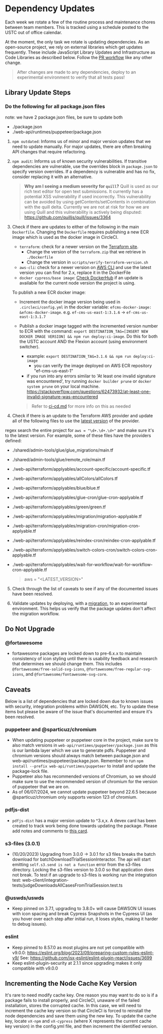 # Dependency Updates

Each week we rotate a few of the routine process and maintenance chores between team members. This is tracked using a schedule posted to the USTC out of office calendar.

At the moment, the only task we rotate is updating dependencies. As an open-source project, we rely on external libraries which get updates frequently. These include JavaScript Library Updates and Infrastructure as Code Libraries as described below. Follow the [PR workflow](./pr-workflow.md) like any other change.

> After changes are made to any dependencies, deploy to an experimental environment to verify that all tests pass!

## Library Update Steps 

### Do the following for all package.json files

note: we have 2 package.json files, be sure to update both
  - ./package.json
  - ./web-api/runtimes/puppeteer/package.json

1. `npm outdated`: Informs us of minor and major version updates that we need to update manually. For major updates, there are often breaking API changes that require refactoring.

2. `npm audit`: Informs us of known security vulnerabilities. If transitive dependencies are vulnerable, use the overrides block in `package.json` to specify version overrides. If a dependency is vulnerable and has no fix, consider replacing it with an alternative.

   > **Why am I seeing a medium severity for `quill`?**
   > Quill is used as our rich text editor for open text submissions. It currently has a potential XSS vulnerability if used incorrectly. This vulnerability can be avoided by using getContents/setContents in combination with the quill delta. Currently we are not at risk for how we are using Quill and this vulnerability is actively being disputed: https://github.com/quilljs/quill/issues/3364

3. Check if there are updates to either of the following in the main `Dockerfile`. Changing the `Dockerfile` requires publishing a new ECR image which is used as the docker image in CircleCI.

    - `terraform`: check for a newer version on the [Terraform site](https://www.terraform.io/downloads).
      - Change the version of the `terraform.zip` that we retrieve in `./Dockerfile`
      - Change the version in `scripts/verify-terraform-version.sh`
    - `aws-cli`: check for a newer version on [AWS CLI](https://github.com/aws/aws-cli/tags) and use the latest version you can find for 2.x, replace it in the DockerFile
    - `docker cypress/base image`: [Check DockerHub](https://hub.docker.com/r/cypress/browsers/tags?page=1&name=node-20) if an update is available for the current node version the project is using.

   To publish a new ECR docker image:

   - Increment the docker image version being used in `.circleci/config.yml` in the docker variable: 
   `efcms-docker-image: &efcms-docker-image`. e.g. `ef-cms-us-east-1:3.1.6` -> `ef-cms-us-east-1:3.1.7`
   - Publish a docker image tagged with the incremented version number to ECR with the command: `export DESTINATION_TAG=[INSERT NEW DOCKER IMAGE VERSION] && npm run deploy:ci-image`. Do this for both the USTC account AND the Flexion account (using environment switcher). 
     - example: `export DESTINATION_TAG=3.1.6 && npm run deploy:ci-image`
		 - you can verify the image deployed on AWS ECR repository "ef-cms-us-east-1"
     - if you run into any errors similar to 'At least one invalid signature was encountered', try running  `docker builder prune` or `docker system prune` on your local machine. https://stackoverflow.com/questions/62473932/at-least-one-invalid-signature-was-encountered

     > Refer to [ci-cd.md](ci-cd.md#docker) for more info on this as needed

4. Check if there is an update to the Terraform AWS provider and update all of the following files to use the [latest version](https://registry.terraform.io/providers/hashicorp/aws/latest) of the provider.

regex search the entire project for `aws = "\d+.\d+.\d+"` and make sure it's to the latest version.  For example, some of these files have the providers defined:

 - ./shared/admin-tools/glue/glue_migrations/main.tf
 - ./shared/admin-tools/glue/remote_role/main.tf
 - ./web-api/terraform/applyables/account-specific/account-specific.tf
 - ./web-api/terraform/applyables/allColors/allColors.tf
 - ./web-api/terraform/applyables/blue/blue.tf
 - ./web-api/terraform/applyables/glue-cron/glue-cron-applyable.tf
 - ./web-api/terraform/applyables/green/green.tf
 - ./web-api/terraform/applyables/migration/migration-applyable.tf
 - ./web-api/terraform/applyables/migration-cron/migration-cron-applyable.tf
 - ./web-api/terraform/applyables/reindex-cron/reindex-cron-applyable.tf
 - ./web-api/terraform/applyables/switch-colors-cron/switch-colors-cron-applyable.tf
 - ./web-api/terraform/applyables/wait-for-workflow/wait-for-workflow-cron-applyable.tf

	> aws = "<LATEST_VERSION>"

5. Check through the list of caveats to see if any of the documented issues have been resolved.

6. Validate updates by deploying, with a [migration](./additional-resources/blue-green-migration.md#manual-migration-steps), to an experimental environment. This helps us verify that the package updates don't affect the migration workflow.

## Do Not Upgrade

### @fortawesome

- fortawesome packages are locked down to pre-6.x.x to maintain consistency of icon styling until there is usability feedback and research that determines we should change them. This includes `@fortawesome/free-solid-svg-icons`, `@fortawesome/free-regular-svg-icons`, and `@fortawesome/fontawesome-svg-core`.

## Caveats

Below is a list of dependencies that are locked down due to known issues with security, integration problems within DAWSON, etc. Try to update these items but please be aware of the issue that's documented and ensure it's been resolved.

### puppeteer and @sparticuz/chromium

- When updating puppeteer or puppeteer core in the project, make sure to also match versions in `web-api/runtimes/puppeteer/package.json` as this is our lambda layer which we use to generate pdfs. Puppeteer and chromium versions should always match between package.json and web-api/runtimes/puppeteer/package.json.  Remember to run `npm install --prefix web-api/runtimes/puppeteer` to install and update the package-lock file.
- Puppeteer also has recommended versions of Chromium, so we should make sure to use the recommended version of chromium for the version of puppeteer that we are on.
- As of 06/07/2024, we cannot update puppeteer beyond 22.6.5 because @sparticuz/chromium only supports version 123 of chromium.

### pdfjs-dist

- `pdfjs-dist` has a major version update to ^3.x,x. A devex card has been created to track work being done towards updating the package. Please add notes and comments to [this card](https://trello.com/c/gjDzhUkb/1111-upgrade-pdfjs-dist).

### s3-files (3.0.1)
- (10/20/2023) Upgrading from 3.0.0 -> 3.0.1 for s3 files breaks the batch download for batchDownloadTrialSessionInteractor. The api will start emitting ```self.s3.send is not a function``` error from the s3-files directory. Locking the s3-files version to 3.0.0 so that application does not break. To test if an upgrade to s3-files is working run the integration test: web-client/integration-tests/judgeDownloadsAllCasesFromTrialSession.test.ts

### @uswds/uswds
- Keep pinned on 3.7.1, upgrading to 3.8.0+ will cause DAWSON UI issues with icon spacing and break Cypress Snapshots in the Cypress UI (as you hover over each step after initial run, it loses styles, making it harder to debug issues).

### eslint
- Keep pinned to 8.57.0 as most plugins are not yet compatible with v9.0.0: https://eslint.org/blog/2023/09/preparing-custom-rules-eslint-v9/
See: https://github.com/jsx-eslint/eslint-plugin-react/issues/3699
- Keep eslint-plugin-security at 2.1.1 since upgrading makes it only compatible with v9.0.0

## Incrementing the Node Cache Key Version

It's rare to need modify cache key. One reason you may want to do so is if a package fails to install properly, and CircleCI, unaware of the failed installation, stores the corrupted cache. In this case, we will need to increment the cache key version so that CircleCI is forced to reinstall the node dependencies and save them using the new key. To update the cache key, locate `vX-npm` and `vX-cypress` (where X represents the current cache key version) in the config.yml file, and then increment the identified version.

